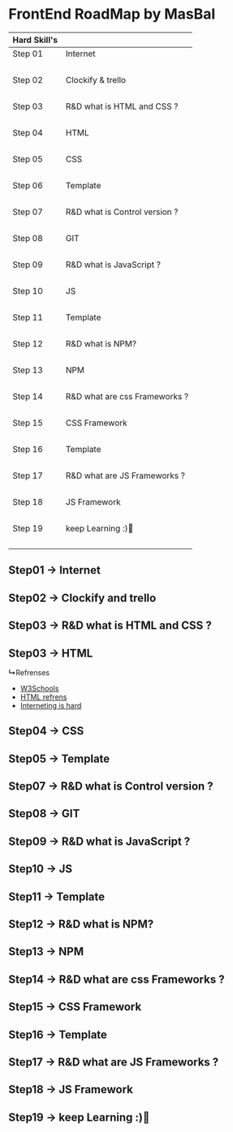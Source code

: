 # FrontEnd RoadMap by MasBal

| Hard Skill's    |                       |
| ------- | ------------------------------|
| Step 01 | Internet                      |
|        ‌ |                               |
| Step 02 | Clockify & trello             |
|      ‌   |                               |
| Step 03 | R&D what is HTML and CSS ?    |
|      ‌   |                               |
| Step 04 | HTML                          |
|      ‌   |                               |
| Step 05 | CSS                           |
|      ‌   |                               |
| Step 06 | Template                      |
|      ‌   |                               |
| Step 07 | R&D what is Control version ? |
|      ‌   |                               |
| Step 08 | GIT                           |
|      ‌   |                               |
| Step 09 | R&D what is JavaScript ?      |
|      ‌   |                               |
| Step 10 | JS                            |
|      ‌   |                               |
| Step 11 | Template                      |
|      ‌   |                               |
| Step 12 | R&D what is NPM?              |
|      ‌   |                               |
| Step 13 | NPM                           |
|      ‌   |                               |
| Step 14 | R&D what are css Frameworks ? |
|      ‌   |                               |
| Step 15 | CSS Framework                 |
|      ‌   |                               |
| Step 16 | Template                      |
|      ‌   |                               |
| Step 17 | R&D what are JS Frameworks ?  |
|      ‌   |                               |
| Step 18 | JS Framework                  |
|      ‌   |                               |
| Step 19 | keep Learning :)💪            |
|      ‌   |                               |



## Step01 → Internet


## Step02 → Clockify and trello


## Step03 → R&D what is HTML and CSS ?


## Step03 → HTML
<b>↳</b>Refrenses
- <a href="https://www.w3schools.com/html/html_intro.asp">W3Schools</a>
- <a href="https://htmlreference.io/">HTML refrens</a>
- <a href="https://internetingishard.netlify.app/html-and-css/index.html">Interneting is hard</a>


## Step04 → CSS
## Step05 → Template
## Step07 → R&D what is Control version ?
## Step08 → GIT 
## Step09 → R&D what is JavaScript ?
## Step10 → JS
## Step11 → Template 
## Step12 → R&D what is NPM?
## Step13 → NPM
## Step14 → R&D what are css Frameworks ?
## Step15 → CSS Framework
## Step16 → Template 
## Step17 → R&D what are JS Frameworks ?
## Step18 → JS Framework  
## Step19 → keep Learning :)💪



